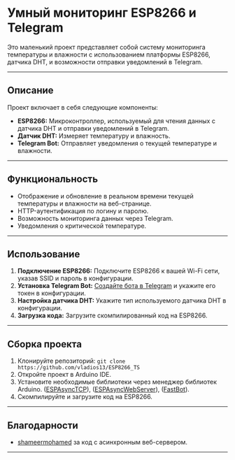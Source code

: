 # Умный мониторинг ESP8266 и Telegram

Это маленький проект представляет собой систему мониторинга температуры и влажности с использованием платформы ESP8266, датчика DHT, и возможности отправки уведомлений в Telegram.

------------

## Описание

Проект включает в себя следующие компоненты:

- **ESP8266:** Микроконтроллер, используемый для чтения данных с датчика DHT и отправки уведомлений в Telegram.
- **Датчик DHT:** Измеряет температуру и влажность.
- **Telegram Bot:** Отправляет уведомления о текущей температуре и влажности.

------------

## Функциональность

- Отображение и обновление в реальном времени текущей температуры и влажности на веб-странице.
- HTTP-аутентификация по логину и паролю.
- Возможность мониторинга данных через Telegram.
- Уведомления о критической температуре.

------------

## Использование

1. **Подключение ESP8266:** Подключите ESP8266 к вашей Wi-Fi сети, указав SSID и пароль в конфигурации.
2. **Установка Telegram Bot:** [Создайте бота в Telegram](https://core.telegram.org/bots#how-do-i-create-a-bot "Создайте бота в Telegram") и укажите его токен в конфигурации.
3. **Настройка датчика DHT:** Укажите тип используемого датчика DHT в конфигурации.
4. **Загрузка кода:** Загрузите скомпилированный код на ESP8266.

------------

## Сборка проекта

1. Клонируйте репозиторий: `git clone https://github.com/vladios13/ESP8266_TS`
2. Откройте проект в Arduino IDE.
3. Установите необходимые библиотеки через менеджер библиотек Arduino. ([ESPAsyncTCP](https://github.com/me-no-dev/ESPAsyncTCP "ESPAsyncTCP")), ([ESPAsyncWebServer](https://github.com/me-no-dev/ESPAsyncWebServer "ESPAsyncWebServer")), ([FastBot](https://github.com/GyverLibs/FastBot/ "FastBot")).
4. Скомпилируйте и загрузите код на ESP8266.

------------

## Благодарности

- [shameermohamed](https://github.com/Tech-Trends-Shameer/Esp-8266-Projects/blob/main/ESP-8266-Temperature-Web-Server/esp-8266-temperature-web-server.ino#L60 "shameermohamed") за код с асинхронным веб-сервером. 

------------
